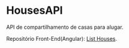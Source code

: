 # HousesAPI

API de compartilhamento de casas para alugar.

Repositório Front-End(Angular): [List Houses](https://github.com/Ramon-Mateus/list_houses).
